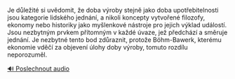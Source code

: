 
Je důležité si uvědomit, že doba výroby stejně jako doba upotřebitelnosti jsou kategorie lidského jednání, a nikoli koncepty vytvořené filozofy, ekonomy nebo historiky jako myšlenkové nástroje pro jejich výklad událostí. Jsou nezbytným prvkem přítomným v každé úvaze, jež předchází a směruje jednání. Je nezbytné tento bod zdůraznit, protože Böhm-Bawerk, kterému ekonomie vděčí za objevení úlohy doby výroby, tomuto rozdílu neporozuměl.

[🔊 Poslechnout audio](/data/7-paragraphs/audio/chapter_87/para_014-Je-dleit-si-uvdomit-e-doba-vroby-stejn-jak.mp3)
